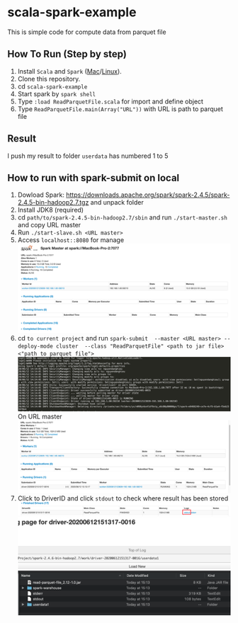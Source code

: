 # scala-spark-example
This is simple code for compute data from parquet file
## How To Run (Step by step)
1. Install `Scala` and `Spark` ([Mac](https://medium.com/beeranddiapers/installing-apache-spark-on-mac-os-ce416007d79f)/[Linux](https://phoenixnap.com/kb/install-spark-on-ubuntu)).
2. Clone this repository.
3. cd `scala-spark-example`
4. Start spark by `spark shell`
5. Type `:load ReadParquetFile.scala` for import and define object   
6. Type `ReadParquetFile.main(Array("URL"))` with URL is path to parquet file
## Result
I push my result to folder `userdata` has numbered 1 to 5
## How to run with spark-submit on local
1. Dowload Spark: https://downloads.apache.org/spark/spark-2.4.5/spark-2.4.5-bin-hadoop2.7.tgz and unpack folder
2. Install JDK8 (required)
3. cd `path/to/spark-2.4.5-bin-hadoop2.7/sbin` and run `./start-master.sh` and copy URL master
4. Run `./start-slave.sh <URL master>`
5. Access `localhost::8080` for manage
![Screen Shot 1](evidence/evidence-1.png)
6. cd `to current project` and run `spark-submit  --master <URL master> --deploy-mode cluster  --class "ReadParquetFile" <path to jar file> <"path to parquet file">`
![Screen Shot 2](evidence/evidence-2.png)
On URL master
![Screen Shot 3](evidence/evidence-3.png)
7. Click to DriverID and click `stdout` to check where result has been stored 
![Screen Shot 4](evidence/evidence-4.png)
![Screen Shot 5](evidence/evidence-5.png)
![Screen Shot 6](evidence/evidence-6.png)
